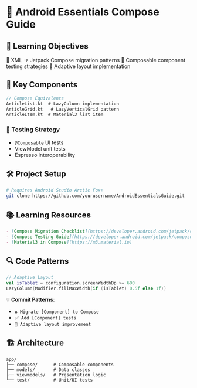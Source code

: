 # 📱 Android Essentials Compose Guide

## 🎯 Learning Objectives
🔹 XML → Jetpack Compose migration patterns
🔹 Composable component testing strategies
🔹 Adaptive layout implementation

## 🧩 Key Components
```kotlin
// Compose Equivalents
ArticleList.kt  # LazyColumn implementation
ArticleGrid.kt   # LazyVerticalGrid pattern
ArticleItem.kt  # Material3 list item
```

### 🧪 Testing Strategy
- `@Composable` UI tests
- ViewModel unit tests
- Espresso interoperability

## 🛠 Project Setup
```bash
# Requires Android Studio Arctic Fox+
git clone https://github.com/yourusername/AndroidEssentialsGuide.git
```

## 📚 Learning Resources
```markdown
- [Compose Migration Checklist](https://developer.android.com/jetpack/compose/migration)
- [Compose Testing Guide](https://developer.android.com/jetpack/compose/testing)
- [Material3 in Compose](https://m3.material.io)
```

## 🔍 Code Patterns
```kotlin
// Adaptive Layout
val isTablet = configuration.screenWidthDp >= 600
LazyColumn(Modifier.fillMaxWidth(if (isTablet) 0.5f else 1f))
```

💡 **Commit Patterns**:
- `♻️ Migrate [Component] to Compose`
- `✅ Add [Component] tests`
- `📱 Adaptive layout improvement`

## 🏗 Architecture
```
app/
├── compose/      # Composable components
├── models/       # Data classes
├── viewmodels/   # Presentation logic
└── test/         # Unit/UI tests
```